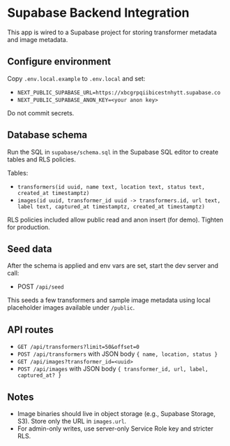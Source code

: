 # Supabase Backend Integration

This app is wired to a Supabase project for storing transformer metadata and image metadata.

## Configure environment

Copy `.env.local.example` to `.env.local` and set:

- `NEXT_PUBLIC_SUPABASE_URL=https://xbcgrpqiibicestnhytt.supabase.co`
- `NEXT_PUBLIC_SUPABASE_ANON_KEY=<your anon key>`

Do not commit secrets.

## Database schema

Run the SQL in `supabase/schema.sql` in the Supabase SQL editor to create tables and RLS policies.

Tables:
- `transformers(id uuid, name text, location text, status text, created_at timestamptz)`
- `images(id uuid, transformer_id uuid -> transformers.id, url text, label text, captured_at timestamptz, created_at timestamptz)`

RLS policies included allow public read and anon insert (for demo). Tighten for production.

## Seed data

After the schema is applied and env vars are set, start the dev server and call:
- POST `/api/seed`

This seeds a few transformers and sample image metadata using local placeholder images available under `/public`.

## API routes

- `GET /api/transformers?limit=50&offset=0`
- `POST /api/transformers` with JSON body `{ name, location, status }`
- `GET /api/images?transformer_id=<uuid>`
- `POST /api/images` with JSON body `{ transformer_id, url, label, captured_at? }`

## Notes

- Image binaries should live in object storage (e.g., Supabase Storage, S3). Store only the URL in `images.url`.
- For admin-only writes, use server-only Service Role key and stricter RLS.
